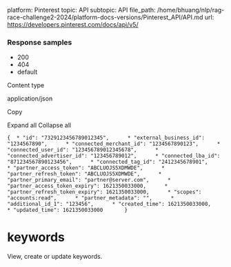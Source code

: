 platform: Pinterest
topic: API
subtopic: API
file_path: /home/bhuang/nlp/rag-race-challenge2-2024/platform-docs-versions/Pinterest_API/API.md
url: https://developers.pinterest.com/docs/api/v5/

### Response samples

* 200
* 404
* default

Content type

application/json

Copy

Expand all Collapse all

`{  * "id": "7329123456789012345",      * "external_business_id": "1234567890",      * "connected_merchant_id": "1234567890123",      * "connected_user_id": "123456789012345678",      * "connected_advertiser_id": "123456789012",      * "connected_lba_id": "871234567890123456",      * "connected_tag_id": "2412345678901",      * "partner_access_token": "ABCLUOJS5XDMWDE",      * "partner_refresh_token": "ABCLUOJS5XDMWDE",      * "partner_primary_email": "partner@server.com",      * "partner_access_token_expiry": 1621350033000,      * "partner_refresh_token_expiry": 1621350033000,      * "scopes": "accounts:read",      * "partner_metadata": "",      * "additional_id_1": "123456",      * "created_time": 1621350033000,      * "updated_time": 1621350033000       }`

# [](#tag/keywords)keywords

View, create or update keywords.